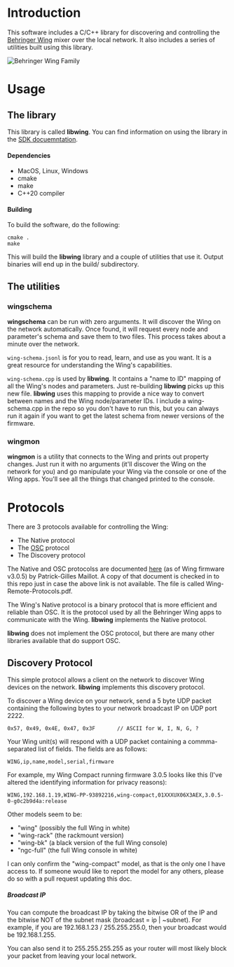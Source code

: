 # Introduction

This software includes a C/C++ library for discovering and controlling
the [Behringer Wing](https://www.behringer.com/behringer/wing) mixer over the
local network. It also includes a series of utilities built using this library.

![Behringer Wing Family](wing.jpg)

# Usage

## The library

This library is called **libwing**. You can find information on using the library in the [SDK docuemntation](SDK.md).

#### Dependencies

- MacOS, Linux, Windows
- cmake
- make
- C++20 compiler

#### Building

To build the software, do the following:

```
cmake .
make
```

This will build the **libwing** library and a couple of utilities that use it.
Output binaries will end up in the build/ subdirectory.

## The utilities

### wingschema

**wingschema** can be run with zero arguments. It will discover the Wing on the
network automatically. Once found, it will request every node and parameter's
schema and save them to two files. This process takes about a minute over the
network.

`wing-schema.jsonl` is for you to read, learn, and use as you want. It is a
great resource for understanding the Wing's capabilities.

`wing-schema.cpp` is used by **libwing**. It contains a "name to ID" mapping of
all the Wing's nodes and parameters. Just re-building **libwing** picks up this
new file. **libwing** uses this mapping to provide a nice way to convert
between names and the Wing node/parameter IDs. I include a wing-schema.cpp in
the repo so you don't have to run this, but you can always run it again if you
want to get the latest schema from newer versions of the firmware.

### wingmon

**wingmon** is a utility that connects to the Wing and prints out
property changes. Just run it with no arguments (it'll discover the Wing on the
network for you) and go manipulate your Wing via the console or one of the Wing
apps. You'll see all the things that changed printed to the console.



# Protocols

There are 3 protocols available for controlling the Wing:

- The Native protocol
- The [OSC](https://en.wikipedia.org/wiki/Open_Sound_Control) protocol
- The Discovery protocol

The Native and OSC protocolss are documented
[here](https://cdn.mediavalet.com/aunsw/musictribe/mzolJdOzu0WZG59pX2LDkA/drJQVBUjakq76Xn2GcaT0Q/Original/WING%20Remote%20Protocols%20v3.0.5.pdf)
(as of Wing firmware v3.0.5) by Patrick-Gilles Maillot. A copy of that document
is checked in to this repo just in case the above link is not available. The
file is called Wing-Remote-Protocols.pdf.

The Wing's Native protocol is a binary protocol that is more efficient and reliable
than OSC. It is the protocol used by all the Behringer Wing apps to communicate
with the Wing. **libwing** implements the Native protocol.

**libwing** does not implement the OSC protocol, but there are many other
libraries available that do support OSC.

## Discovery Protocol

This simple protocol allows a client on the network to discover Wing devices on
the network. **libwing** implements this discovery protocol.

To discover a Wing device on your network, send a 5 byte UDP packet containing
the following bytes to your network broadcast IP on UDP port 2222.

```
0x57, 0x49, 0x4E, 0x47, 0x3F       // ASCII for W, I, N, G, ?
```

Your Wing unit(s) will respond with a UDP packet containing a commma-separated
list of fields. The fields are as follows:

```
WING,ip,name,model,serial,firmware
```

For example, my Wing Compact running firmware 3.0.5 looks like this (I've
altered the identifying information for privacy reasons):

```
WING,192.168.1.19,WING-PP-93892216,wing-compact,01XXXUX06X3AEX,3.0.5-0-g0c2b9d4a:release
```

Other models seem to be:

- "wing" (possibly the full Wing in white)
- "wing-rack" (the rackmount version)
- "wing-bk" (a black version of the full Wing console)
- "ngc-full" (the full Wing console in white)

I can only confirm the "wing-compact" model, as that is the only one I have
access to. If someone would like to report the model for any others, please do
so with a pull request updating this doc.

##### Broadcast IP

You can compute the broadcast IP by taking the bitwise OR of the IP and the
bitwise NOT of the subnet mask (broadcast = ip | ~subnet). For example, if you
are 192.168.1.23 / 255.255.255.0, then your broadcast would be 192.168.1.255.

You can also send it to 255.255.255.255 as your router will most likely block
your packet from leaving your local network.
